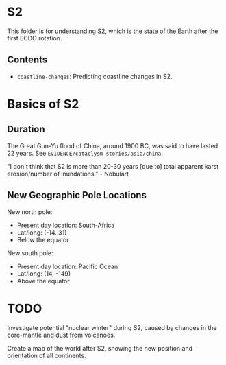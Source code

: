 # S2

This folder is for understanding S2, which is the state of the Earth after the first ECDO rotation.

## Contents

- `coastline-changes`: Predicting coastline changes in S2.

# Basics of S2

## Duration

The Great Gun-Yu flood of China, around 1900 BC, was said to have lasted 22 years. See `EVIDENCE/cataclysm-stories/asia/china`.

"I don't think that S2 is more than 20-30 years [due to] total apparent karst erosion/number of inundations." - Nobulart

## New Geographic Pole Locations

New north pole:
- Present day location: South-Africa
- Lat/long: (-14. 31)
- Below the equator

New south pole:
- Present day location: Pacific Ocean
- Lat/long: (14, -149)
- Above the equator

# TODO

Investigate potential "nuclear winter" during S2, caused by changes in the core-mantle and dust from volcanoes.

Create a map of the world after S2, showing the new position and orientation of all continents.
